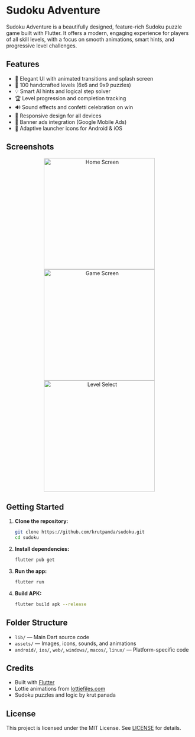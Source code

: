 # Sudoku Adventure

Sudoku Adventure is a beautifully designed, feature-rich Sudoku puzzle game built with Flutter. It offers a modern, engaging experience for players of all skill levels, with a focus on smooth animations, smart hints, and progressive level challenges.

## Features
- 🎨 Elegant UI with animated transitions and splash screen
- 🧩 100 handcrafted levels (6x6 and 9x9 puzzles)
- 💡 Smart AI hints and logical step solver
- 🏆 Level progression and completion tracking
- 🔊 Sound effects and confetti celebration on win
- 📱 Responsive design for all devices
- 📢 Banner ads integration (Google Mobile Ads)
- 🎯 Adaptive launcher icons for Android & iOS

## Screenshots

<p align="center">
  <img src="assets/screenshots/screenshot1.png" alt="Home Screen" width="300"/>
  <img src="assets/screenshots/screenshot2.png" alt="Game Screen" width="300"/>
  <img src="assets/screenshots/screenshot3.png" alt="Level Select" width="300"/>
</p>

## Getting Started
1. **Clone the repository:**
   ```sh
   git clone https://github.com/krutpanda/sudoku.git
   cd sudoku
   ```
2. **Install dependencies:**
   ```sh
   flutter pub get
   ```
3. **Run the app:**
   ```sh
   flutter run
   ```
4. **Build APK:**
   ```sh
   flutter build apk --release
   ```

## Folder Structure
- `lib/` — Main Dart source code
- `assets/` — Images, icons, sounds, and animations
- `android/`, `ios/`, `web/`, `windows/`, `macos/`, `linux/` — Platform-specific code

## Credits
- Built with [Flutter](https://flutter.dev/)
- Lottie animations from [lottiefiles.com](https://lottiefiles.com/)
- Sudoku puzzles and logic by krut panada

## License
This project is licensed under the MIT License. See [LICENSE](LICENSE) for details.
